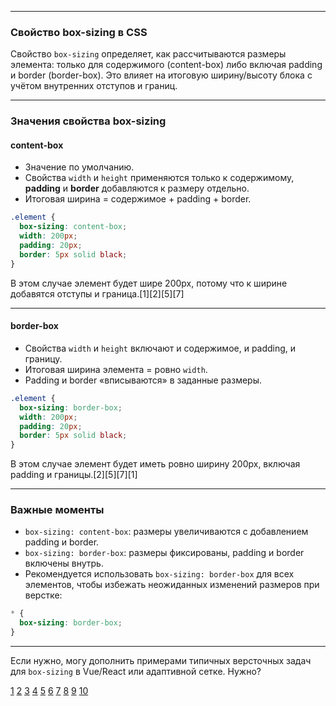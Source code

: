 
---

### Свойство box-sizing в CSS

Свойство `box-sizing` определяет, как рассчитываются размеры элемента: только для содержимого (content-box) либо включая padding и border (border-box). Это влияет на итоговую ширину/высоту блока с учётом внутренних отступов и границ.

---

### Значения свойства box-sizing

#### content-box

- Значение по умолчанию.
- Свойства `width` и `height` применяются только к содержимому, **padding** и **border** добавляются к размеру отдельно.
- Итоговая ширина = содержимое + padding + border.

```css
.element {
  box-sizing: content-box;
  width: 200px;
  padding: 20px;
  border: 5px solid black;
}
```

В этом случае элемент будет шире 200px, потому что к ширине добавятся отступы и граница.[1][2][5][7]

---

#### border-box

- Свойства `width` и `height` включают и содержимое, и padding, и границу.
- Итоговая ширина элемента = ровно `width`.
- Padding и border «вписываются» в заданные размеры.

```css
.element {
  box-sizing: border-box;
  width: 200px;
  padding: 20px;
  border: 5px solid black;
}
```

В этом случае элемент будет иметь ровно ширину 200px, включая padding и границы.[2][5][7][1]

---

### Важные моменты

- `box-sizing: content-box`: размеры увеличиваются с добавлением padding и border.
- `box-sizing: border-box`: размеры фиксированы, padding и border включены внутрь.
- Рекомендуется использовать `box-sizing: border-box` для всех элементов, чтобы избежать неожиданных изменений размеров при верстке:

```css
* {
  box-sizing: border-box;
}
```

---

Если нужно, могу дополнить примерами типичных версточных задач для `box-sizing` в Vue/React или адаптивной сетке. Нужно?

[1](https://www.hackfrontend.com/docs/html-and-css/css-box-sizing)
[2](https://developer.mozilla.org/ru/docs/Web/CSS/box-sizing)
[3](https://doka.guide/css/box-sizing/)
[4](https://htmlbook.ru/css/box-sizing)
[5](https://learn.javascript.ru/box-sizing)
[6](https://www.hackfrontend.com/docs/html-and-css/css-box-sizing)
[7](https://code.mu/ru/markup/manual/css/property/box-sizing/)
[8](https://webref.ru/css/box-sizing)
[9](https://hcdev.ru/css/box-sizing/)
[10](https://habr.com/ru/articles/149441/)
